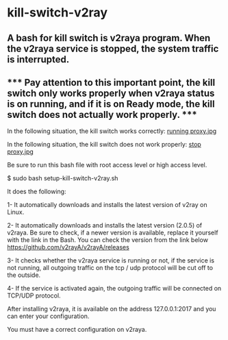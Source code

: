 # kill-switch-v2ray
A bash for kill switch is v2raya program. When the v2raya service is stopped, the system traffic is interrupted.
--------
*** Pay attention to this important point, the kill switch only works properly when v2raya status is on running, and if it is on Ready mode, the kill switch does not actually work properly. ***
----------
In the following situation, the kill switch works correctly:
[running proxy.jpg](https://github.com/mojtaba13133/kill-switch-v2ray/blob/7eff6442404e7973464ac747afd2491e3f74719d/image.png)

In the following situation, the kill switch does not work properly:
[stop proxy.jpg](https://github.com/mojtaba13133/kill-switch-v2ray/blob/5348bf520ca6b7ed9eae6198a9d12bec4d062533/stop%20proxy.jpg)

Be sure to run this bash file with root access level or high access level.

$ sudo bash setup-kill-switch-v2ray.sh


It does the following:

1- It automatically downloads and installs the latest version of v2ray on Linux.

2- It automatically downloads and installs the latest version (2.0.5) of v2raya. Be sure to check, if a newer version is available, replace it yourself with the link in the Bash.
You can check the version from the link below
https://github.com/v2rayA/v2rayA/releases

3- It checks whether the v2raya service is running or not, if the service is not running, all outgoing traffic on the tcp / udp protocol will be cut off to the outside.

4- If the service is activated again, the outgoing traffic will be connected on TCP/UDP protocol.

After installing v2raya, it is available on the address 127.0.0.1:2017 and you can enter your configuration.

You must have a correct configuration on v2raya.
